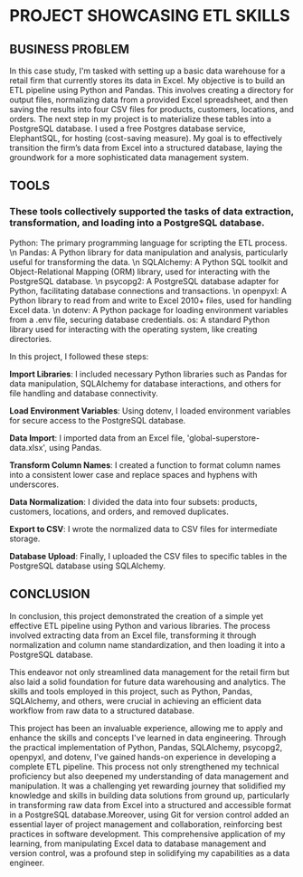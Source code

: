 # PROJECT SHOWCASING ETL SKILLS

## BUSINESS PROBLEM

In this case study, I'm tasked with setting up a basic data warehouse for a retail firm that currently stores its data in Excel. My objective is to build an ETL pipeline using Python and Pandas. This involves creating a directory for output files, normalizing data from a provided Excel spreadsheet, and then saving the results into four CSV files for products, customers, locations, and orders. The next step in my project is to materialize these tables into a PostgreSQL database. I used a free Postgres database service, ElephantSQL, for hosting (cost-saving measure). My goal is to effectively transition the firm’s data from Excel into a structured database, laying the groundwork for a more sophisticated data management system.

## TOOLS 

### These tools collectively supported the tasks of data extraction, transformation, and loading into a PostgreSQL database.

Python: The primary programming language for scripting the ETL process.
\n Pandas: A Python library for data manipulation and analysis, particularly useful for transforming the data.
\n SQLAlchemy: A Python SQL toolkit and Object-Relational Mapping (ORM) library, used for interacting with the PostgreSQL database.
\n psycopg2: A PostgreSQL database adapter for Python, facilitating database connections and transactions.
\n openpyxl: A Python library to read from and write to Excel 2010+ files, used for handling Excel data.
\n dotenv: A Python package for loading environment variables from a .env file, securing database credentials.
os: A standard Python library used for interacting with the operating system, like creating directories.


In this project, I followed these steps:

**Import Libraries**: I included necessary Python libraries such as Pandas for data manipulation, SQLAlchemy for database interactions, and others for file handling and database connectivity.

**Load Environment Variables**: Using dotenv, I loaded environment variables for secure access to the PostgreSQL database.

**Data Import**: I imported data from an Excel file, 'global-superstore-data.xlsx', using Pandas.

**Transform Column Names**: I created a function to format column names into a consistent lower case and replace spaces and hyphens with underscores.

**Data Normalization**: I divided the data into four subsets: products, customers, locations, and orders, and removed duplicates.

**Export to CSV**: I wrote the normalized data to CSV files for intermediate storage.

**Database Upload**: Finally, I uploaded the CSV files to specific tables in the PostgreSQL database using SQLAlchemy.

## CONCLUSION

In conclusion, this project demonstrated the creation of a simple yet effective ETL pipeline using Python and various libraries. The process involved extracting data from an Excel file, transforming it through normalization and column name standardization, and then loading it into a PostgreSQL database. 

This endeavor not only streamlined data management for the retail firm but also laid a solid foundation for future data warehousing and analytics. The skills and tools employed in this project, such as Python, Pandas, SQLAlchemy, and others, were crucial in achieving an efficient data workflow from raw data to a structured database. 

This project has been an invaluable experience, allowing me to apply and enhance the skills and concepts I've learned in data engineering. Through the practical implementation of Python, Pandas, SQLAlchemy, psycopg2, openpyxl, and dotenv, I've gained hands-on experience in developing a complete ETL pipeline. This process not only strengthened my technical proficiency but also deepened my understanding of data management and manipulation. It was a challenging yet rewarding journey that solidified my knowledge and skills in building data solutions from ground up, particularly in transforming raw data from Excel into a structured and accessible format in a PostgreSQL database.Moreover, using Git for version control added an essential layer of project management and collaboration, reinforcing best practices in software development. This comprehensive application of my learning, from manipulating Excel data to database management and version control, was a profound step in solidifying my capabilities as a data engineer.


